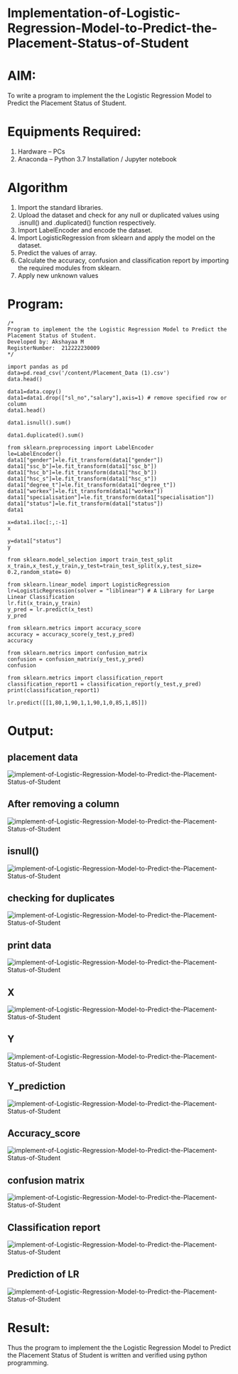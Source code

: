 # Implementation-of-Logistic-Regression-Model-to-Predict-the-Placement-Status-of-Student

# AIM:
To write a program to implement the the Logistic Regression Model to Predict the Placement Status of Student.

# Equipments Required:
1. Hardware – PCs
2. Anaconda – Python 3.7 Installation / Jupyter notebook

# Algorithm
1. Import the standard libraries.
2. Upload the dataset and check for any null or duplicated values using .isnull() and .duplicated() function respectively.
3. Import LabelEncoder and encode the dataset.
4. Import LogisticRegression from sklearn and apply the model on the dataset.
5. Predict the values of array.
6. Calculate the accuracy, confusion and classification report by importing the required modules from sklearn.
7. Apply new unknown values

# Program:
```
/*
Program to implement the the Logistic Regression Model to Predict the Placement Status of Student.
Developed by: Akshayaa M
RegisterNumber:  212222230009
*/

import pandas as pd
data=pd.read_csv('/content/Placement_Data (1).csv')
data.head()

data1=data.copy()
data1=data1.drop(["sl_no","salary"],axis=1) # remove specified row or column
data1.head()

data1.isnull().sum()

data1.duplicated().sum()

from sklearn.preprocessing import LabelEncoder
le=LabelEncoder()
data1["gender"]=le.fit_transform(data1["gender"])
data1["ssc_b"]=le.fit_transform(data1["ssc_b"])
data1["hsc_b"]=le.fit_transform(data1["hsc_b"])
data1["hsc_s"]=le.fit_transform(data1["hsc_s"])
data1["degree_t"]=le.fit_transform(data1["degree_t"])
data1["workex"]=le.fit_transform(data1["workex"])
data1["specialisation"]=le.fit_transform(data1["specialisation"])
data1["status"]=le.fit_transform(data1["status"])
data1

x=data1.iloc[:,:-1]
x

y=data1["status"]
y

from sklearn.model_selection import train_test_split
x_train,x_test,y_train,y_test=train_test_split(x,y,test_size= 0.2,random_state= 0)

from sklearn.linear_model import LogisticRegression
lr=LogisticRegression(solver = "liblinear") # A Library for Large Linear Classification
lr.fit(x_train,y_train)
y_pred = lr.predict(x_test)
y_pred

from sklearn.metrics import accuracy_score
accuracy = accuracy_score(y_test,y_pred)
accuracy

from sklearn.metrics import confusion_matrix
confusion = confusion_matrix(y_test,y_pred)
confusion

from sklearn.metrics import classification_report
classification_report1 = classification_report(y_test,y_pred)
print(classification_report1)

lr.predict([[1,80,1,90,1,1,90,1,0,85,1,85]])

```

# Output:
## placement data
![implement-of-Logistic-Regression-Model-to-Predict-the-Placement-Status-of-Student](1.png)
## After removing a column
![implement-of-Logistic-Regression-Model-to-Predict-the-Placement-Status-of-Student](2.png)
## isnull()
![implement-of-Logistic-Regression-Model-to-Predict-the-Placement-Status-of-Student](3.png)
## checking for duplicates
![implement-of-Logistic-Regression-Model-to-Predict-the-Placement-Status-of-Student](4.png)
## print data
![implement-of-Logistic-Regression-Model-to-Predict-the-Placement-Status-of-Student](5.png)
## X
![implement-of-Logistic-Regression-Model-to-Predict-the-Placement-Status-of-Student](6.png)
## Y
![implement-of-Logistic-Regression-Model-to-Predict-the-Placement-Status-of-Student](8.png)
## Y_prediction
![implement-of-Logistic-Regression-Model-to-Predict-the-Placement-Status-of-Student](9.png)
## Accuracy_score
![implement-of-Logistic-Regression-Model-to-Predict-the-Placement-Status-of-Student](10.png)
## confusion matrix
![implement-of-Logistic-Regression-Model-to-Predict-the-Placement-Status-of-Student](11.png)
## Classification report
![implement-of-Logistic-Regression-Model-to-Predict-the-Placement-Status-of-Student](12.png)
## Prediction of LR
![implement-of-Logistic-Regression-Model-to-Predict-the-Placement-Status-of-Student](13.png)



# Result:
Thus the program to implement the the Logistic Regression Model to Predict the Placement Status of Student is written and verified using python programming.
